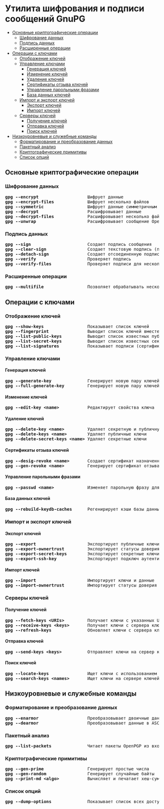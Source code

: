 # Утилита шифрования и подписи сообщений GnuPG
   * [Основные криптографические операции](#основные-криптографические-операции)
      * [Шифрование данных](#шифрование-данных)
      * [Подпись данных](#подпись-данных)
      * [Расширенные операции](#расширенные-операции)
   * [Операции с ключами](#операции-с-ключами)
      * [Отображение ключей](#отображение-ключей)
      * [Управление ключами](#управление-ключами)
         * [Генерация ключей](#генерация-ключей)
         * [Изменение ключей](#изменение-ключей)
         * [Удаление ключей](#удаление-ключей)
         * [Cертификаты отзыва ключей](#cертификаты-отзыва-ключей)
         * [Управление парольными фразами](#управление-парольными-фразами)
         * [База данных ключей](#база-данных-ключей)
      * [Импорт и экспорт ключей](#импорт-и-экспорт-ключей)
         * [Экспорт ключей](#экспорт-ключей)
         * [Импорт ключей](#импорт-ключей)
      * [Серверы ключей](#серверы-ключей)
         * [Получение ключей](#получение-ключей)
         * [Отправка ключей](#отправка-ключей)
         * [Поиск ключей](#поиск-ключей)
   * [Низкоуровневые и служебные команды](#низкоуровневые-и-служебные-команды)
      * [Форматирование и преобразование данных](#форматирование-и-преобразование-данных)
      * [Пакетный анализ](#пакетный-анализ)
      * [Криптографические примитивы](#криптографические-примитивы)
      * [Список опций](#список-опций)
## Основные криптографические операции
### Шифрование данных
<pre>
<b>gpg --encrypt</b>                   Шифрует данные
<b>gpg --encrypt-files</b>             Шифрует несколько файлов
<b>gpg --symmetric</b>                 Шифрует данные симметричным шифром
<b>gpg --decrypt</b>                   Расшифровывает данные
<b>gpg --decrypt-files</b>             Расшифровывает несколько файлов
<b>gpg --unwrap</b>                    Расшифровывает сообщение OpenPGP
</pre>
### Подпись данных
<pre>
<b>gpg --sign</b>                      Создает подпись сообщения
<b>gpg --clear-sign</b>                Создает текстовую подпись (подпись внутри текста)
<b>gpg --detach-sign</b>               Создает отсоединенную подпись сообщения
<b>gpg --verify</b>                    Проверяет подпись
<b>gpg --verify-files</b>              Проверяет подписи для нескольких файлов
</pre>
### Расширенные операции
<pre>
<b>gpg --multifile</b>                 Позволяет обрабатывать несколько файлов одной командой
</pre>
## Операции с ключами
### Отображение ключей
<pre>
<b>gpg --show-keys</b>                 Показывает список ключей
<b>gpg --fingerprint</b>               Выводит список ключей вместе с их отпечатками
<b>gpg --list-public-keys</b>          Выводит список известных публичных ключей
<b>gpg --list-secret-keys</b>          Выводит список известных секретных ключей
<b>gpg --list-signatures</b>           Показывает подписи (сертификаты) на указанных ключах или подписи из входных данных
</pre>
### Управление ключами
#### Генерация ключей
<pre>
<b>gpg --generate-key</b>              Генерирует новую пару ключей
<b>gpg --full-generate-key</b>         Генерирует новую пару ключей с дополнительными опциями (экспертный режим)
</pre>
#### Изменение ключей
<pre>
<b>gpg --edit-key &lt;name&gt;</b>           Редактирует свойства ключа
</pre>
#### Удаление ключей
<pre>
<b>gpg --delete-key &lt;name&gt;</b>         Удаляет секретную и публичную части ключа
<b>gpg --delete-keys &lt;name&gt;</b>        Удаляет публичные ключи
<b>gpg --delete-secret-keys &lt;name&gt;</b> Удаляет секретные ключи
</pre>
#### Cертификаты отзыва ключей
<pre>
<b>gpg --desig-revoke &lt;name&gt;</b>       Создает сертификат назначенного отзыва для ключа name
<b>gpg --gen-revoke &lt;name&gt;</b>         Генерирует сертификат отзыва для вашего ключа
</pre>
#### Управление парольными фразами
<pre>
<b>gpg --passwd &lt;name&gt;</b>             Изменяет парольную фразу для секретного ключа
</pre>
#### База данных ключей
<pre>
<b>gpg --rebuild-keydb-caches</b>      Регенирирует кэши базы данных ключей
</pre>
### Импорт и экспорт ключей
#### Экспорт ключей
<pre>
<b>gpg --export</b>                    Экспортирует публичные ключи
<b>gpg --export-ownertrust</b>         Экспортирует статусы доверия владельца
<b>gpg --export-secret-keys</b>        Экспортирует секретные ключи
<b>gpg --export-ssh-key</b>            Экспортирует подключ аутентификации в формате публичного ключа SSH
</pre>
#### Импорт ключей
<pre>
<b>gpg --import</b>                    Импортирует ключи и данные
<b>gpg --import-ownertrust</b>         Импортирует статусы доверия владельца
</pre>
### Серверы ключей
#### Получение ключей
<pre>
<b>gpg --fetch-keys &lt;URIs&gt;</b>         Получает ключи с указанных URI (например, HTTP, FTP, LDAP)
<b>gpg --receive-keys &lt;keys&gt;</b>       Получает ключи с сервера ключей
<b>gpg --refresh-keys</b>              Обновляет ключи с сервера ключей (подписи, UID и т.д.)
</pre>
#### Отправка ключей
<pre>
<b>gpg --send-keys &lt;keys&gt;</b>          Отправляет ключи на сервер ключей
</pre>
#### Поиск ключей
<pre>
<b>gpg --locate-keys</b>               Ищет ключи с использованием внешних механизмов (например, WKD, LDAP на основе UID)
<b>gpg --search-keys &lt;names&gt;</b>       Ищет ключи на сервере ключей
</pre>
## Низкоуровневые и служебные команды
### Форматирование и преобразование данных
<pre>
<b>gpg --enarmor</b>                   Преобразовывает двоичные данные в формат ASCII
<b>gpg --dearmor</b>                   Преобразовывает данные в ASCII формате обратно в двоичный формат
</pre>
### Пакетный анализ
<pre>
<b>gpg --list-packets</b>              Читает пакеты OpenPGP из входных данных и отображает их структуру
</pre>
### Криптографические примитивы
<pre>
<b>gpg --gen-prime</b>                 Генерирует простые числа
<b>gpg --gen-random</b>                Генерирует случайные байты
<b>gpg --print-md &lt;algo&gt;</b>           Вычисляет и печатает хеш-сумму входных данных с использованием указанного алгоритма
</pre>
### Список опций
<pre>
<b>gpg --dump-options</b>              Показывает список всех доступных опций и команд
</pre>
